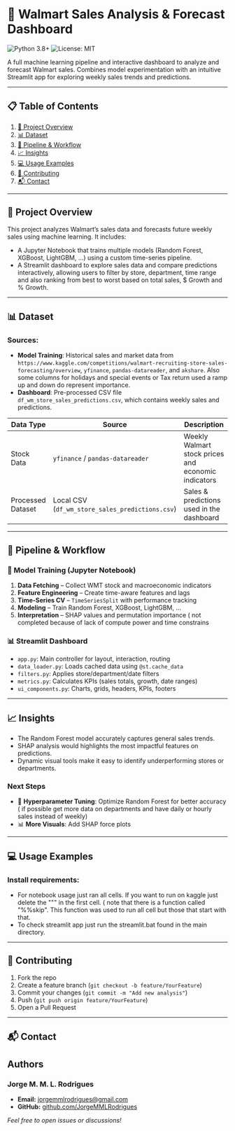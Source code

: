 # 🛒 Walmart Sales Analysis & Forecast Dashboard

![Python 3.8+](https://img.shields.io/badge/python-3.8%2B-blue.svg) ![License: MIT](https://img.shields.io/badge/License-MIT-green.svg)

A full machine learning pipeline and interactive dashboard to analyze and forecast Walmart sales. Combines model experimentation with an intuitive Streamlit app for exploring weekly sales trends and predictions.

---

## 📋 Table of Contents

1. [📌 Project Overview](#-project-overview)
2. [📊 Dataset](#-dataset)
3. [🔄 Pipeline & Workflow](#-pipeline--workflow)
4. [📈 Insights](#-insights)
5. [💻 Usage Examples](#-usage-examples)
6. [🤝 Contributing](#-contributing)
7. [📬 Contact](#-contact)

---

## 📌 Project Overview

This project analyzes Walmart’s sales data and forecasts future weekly sales using machine learning. It includes:

- A Jupyter Notebook that trains multiple models (Random Forest, XGBoost, LightGBM, ...) using a custom time-series pipeline.
- A Streamlit dashboard to explore sales data and compare predictions interactively, allowing users to filter by store, department, time range and also ranking from best to worst based on total sales, $ Growth and % Growth.

---

## 📊 Dataset

### Sources:
- **Model Training**: Historical sales and market data from  `https://www.kaggle.com/competitions/walmart-recruiting-store-sales-forecasting/overview`, `yfinance`, `pandas-datareader`, and `akshare`. Also some columns for holidays and special events or Tax return used a ramp up and down do represent importance.
- **Dashboard**: Pre-processed CSV file `df_wm_store_sales_predictions.csv`, which contains weekly sales and predictions.

| Data Type         | Source                            | Description                                               |
|-------------------|------------------------------------|----------------------------------------------------------|
| Stock Data        | `yfinance` / `pandas-datareader`   | Weekly Walmart stock prices and economic indicators      |
| Processed Dataset | Local CSV (`df_wm_store_sales_predictions.csv`) | Sales & predictions used in the dashboard   |

---

## 🔄 Pipeline & Workflow

### 🧠 Model Training (Jupyter Notebook)
1. **Data Fetching** – Collect WMT stock and macroeconomic indicators
2. **Feature Engineering** – Create time-aware features and lags
3. **Time-Series CV** – `TimeSeriesSplit` with performance tracking
4. **Modeling** – Train Random Forest, XGBoost, LightGBM, ...
5. **Interpretation** – SHAP values and permutation importance ( not completed because of lack of compute power and time constrains

### 📊 Streamlit Dashboard
- `app.py`: Main controller for layout, interaction, routing
- `data_loader.py`: Loads cached data using `@st.cache_data`
- `filters.py`: Applies store/department/date filters
- `metrics.py`: Calculates KPIs (sales totals, growth, date ranges)
- `ui_components.py`: Charts, grids, headers, KPIs, footers

---

## 📈 Insights

- The Random Forest model accurately captures general sales trends.
- SHAP analysis would highlights the most impactful features on predictions.
- Dynamic visual tools make it easy to identify underperforming stores or departments.

### Next Steps

- 🔧 **Hyperparameter Tuning**: Optimize Random Forest for better accuracy  ( if possible get more data on departments and have daily or hourly sales instead of weekly)
- 📊 **More Visuals**: Add SHAP force plots  

---

## 💻 Usage Examples

### Install requirements:

- For notebook usage just ran all cells. If you want to run on kaggle just delete the """ in the first cell. ( note that there is a function called "%%skip". This function was used to run all cell but those that start with that.
- To check streamlit app just run the streamlit.bat found in the main directory.
---

## 🤝 Contributing

1. Fork the repo
2. Create a feature branch (`git checkout -b feature/YourFeature`)
3. Commit your changes (`git commit -m "Add new analysis"`)
4. Push (`git push origin feature/YourFeature`)
5. Open a Pull Request

---

## 📬 Contact

## Authors

### Jorge M. M. L. Rodrigues  
- **Email:** [jorgemmlrodrigues@gmail.com](mailto:jorgemmlrodrigues@gmail.com)  
- **GitHub:** [github.com/JorgeMMLRodrigues](https://github.com/JorgeMMLRodrigues)

*Feel free to open issues or discussions!*
